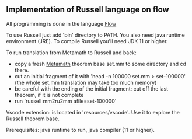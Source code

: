 Implementation of Russell language on flow
------------------------------------------

All programming is done in the language  [Flow](https://github.com/area9innovation/flow9)

To use Russell just add 'bin' directory to PATH. You also need java runtime environment (JRE).
To compile Russell you'll need JDK 11 or higher.

To run translation from Metamath to Russell and back:
 - copy a fresh [Metamath](http://metamath.org/) theorem base set.mm to some directory and cd there.
 - cut an initial fragment of it with 'head -n 100000 set.mm > set-100000' (the whole set.mm translation may take too much memory)
 - be careful with the ending of the initial fragment: cut off the last theorem, if it is not complete
 - run 'russell mm2ru2mm afile=set-100000'

Vscode extension: is located in 'resources/vscode'. Use it to explore the Russell theorem base.

Prerequisites: java runtime to run, java compiler (11 or higher).